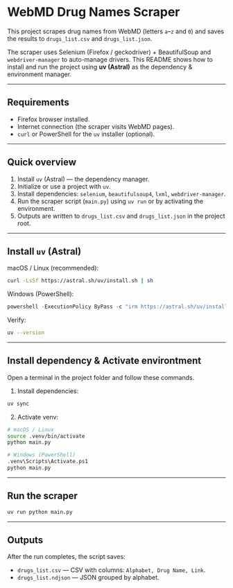 # WebMD Drug Names Scraper

This project scrapes drug names from WebMD (letters `a`–`z` and `0`) and saves the results to `drugs_list.csv` and `drugs_list.json`.

The scraper uses Selenium (Firefox / geckodriver) + BeautifulSoup and `webdriver-manager` to auto-manage drivers. This README shows how to install and run the project using **uv (Astral)** as the dependency & environment manager.

---

## Requirements

- Firefox browser installed.
- Internet connection (the scraper visits WebMD pages).
- `curl` or PowerShell for the `uv` installer (optional).

---

## Quick overview

1. Install `uv` (Astral) — the dependency manager.
2. Initialize or use a project with `uv`.
3. Install dependencies: `selenium`, `beautifulsoup4`, `lxml`, `webdriver-manager`.
4. Run the scraper script (`main.py`) using `uv run` or by activating the environment.
5. Outputs are written to `drugs_list.csv` and `drugs_list.json` in the project root.

---

## Install `uv` (Astral)

macOS / Linux (recommended):

```bash
curl -LsSf https://astral.sh/uv/install.sh | sh
```

Windows (PowerShell):

```powershell
powershell -ExecutionPolicy ByPass -c "irm https://astral.sh/uv/install.ps1 | iex"
```

Verify:

```bash
uv --version
```

---

## Install dependency & Activate environtment

Open a terminal in the project folder and follow these commands.

1. Install dependencies:

```bash
uv sync
```

2. Activate venv:

```bash
# macOS / Linux
source .venv/bin/activate
python main.py

# Windows (PowerShell)
.venv\Scripts\Activate.ps1
python main.py
```

---

## Run the scraper

```bash
uv run python main.py
```

---

## Outputs

After the run completes, the script saves:

- `drugs_list.csv` — CSV with columns: `Alphabet, Drug Name, Link`.
- `drugs_list.ndjson` — JSON grouped by alphabet.
